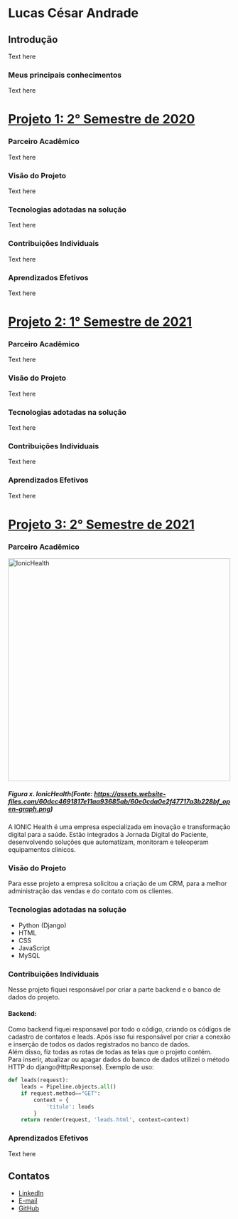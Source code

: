 # Lucas César Andrade

## Introdução
Text here

### Meus principais conhecimentos
Text here

# [Projeto 1: 2° Semestre de 2020](https://github.com/LucasACES/E-commerce_Django)
### Parceiro Acadêmico
Text here
### Visão do Projeto
Text here
### Tecnologias adotadas na solução
Text here
### Contribuições Individuais
Text here

### Aprendizados Efetivos
Text here

# [Projeto 2: 1° Semestre de 2021](https://github.com/LucasACES/ProjetoGSW)
### Parceiro Acadêmico
Text here
### Visão do Projeto
Text here
### Tecnologias adotadas na solução
Text here
### Contribuições Individuais
Text here

### Aprendizados Efetivos
Text here

# [Projeto 3: 2° Semestre de 2021](https://github.com/LucasACES/PROJETO-NESS)
### Parceiro Acadêmico
<img src="https://assets.website-files.com/60dcc4691817e11aa93685ab/60e0cda0e2f47717a3b228bf_open-graph.png" alt="IonicHealth" width="500"> <br>
##### Figura x. IonicHealth(Fonte: https://assets.website-files.com/60dcc4691817e11aa93685ab/60e0cda0e2f47717a3b228bf_open-graph.png)

A IONIC Health é uma empresa especializada em inovação e transformação digital para a saúde. Estão integrados à Jornada Digital do Paciente, desenvolvendo soluções que automatizam, monitoram e teleoperam equipamentos clínicos.

### Visão do Projeto

Para esse projeto a empresa solicitou a criação de um CRM, para a melhor administração das vendas e do contato com os clientes.

### Tecnologias adotadas na solução

- Python (Django)
- HTML
- CSS
- JavaScript
- MySQL



### Contribuições Individuais
Nesse projeto fiquei responsável por criar a parte backend e o banco de dados do projeto.
#### Backend:
Como backend fiquei responsavel por todo o código, criando os códigos de cadastro de contatos e leads. Após isso fui responsável por criar a conexão e inserção de todos os dados registrados no banco de dados.  
Além disso, fiz todas as rotas de todas as telas que o projeto contém.  
Para inserir, atualizar ou apagar dados do banco de dados utilizei o método HTTP do django(HttpResponse). 
Exemplo de uso:
~~~ python
def leads(request): 
    leads = Pipeline.objects.all()  
    if request.method=="GET":  
        context = {  
            'titulo': leads  
        }  
    return render(request, 'leads.html', context=context)
~~~



### Aprendizados Efetivos
Text here

## Contatos
 - [LinkedIn](https://linkedin.com/in/lucasaces) 
 - [E-mail](mailto:atomo.lambert_0q@icloud.com)
 - [GitHub](https://github.com/LucasACES)
